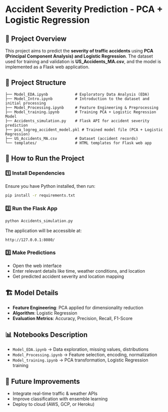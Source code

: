 # Accident Severity Prediction - PCA + Logistic Regression

## 📌 Project Overview
This project aims to predict the **severity of traffic accidents** using **PCA (Principal Component Analysis) and Logistic Regression**. The dataset used for training and validation is **US_Accidents_MA.csv**, and the model is implemented as a Flask web application.

## 📂 Project Structure
```
├── Model_EDA.ipynb            # Exploratory Data Analysis (EDA)
├── Model_Intro.ipynb          # Introduction to the dataset and initial processing
├── Model_Processing.ipynb     # Feature Engineering & Preprocessing
├── Model_training.ipynb       # Training PCA + Logistic Regression Model
├── Accidents_simulation.py    # Flask API for accident severity prediction
├── pca_logreg_accident_model.pkl # Trained model file (PCA + Logistic Regression)
├── US_Accidents_MA.csv        # Dataset (accident records)
└── templates/                 # HTML templates for Flask web app
```

## 🚀 How to Run the Project

### 1️⃣ **Install Dependencies**
Ensure you have Python installed, then run:
```bash
pip install -r requirements.txt
```

### 2️⃣ **Run the Flask App**
```bash
python Accidents_simulation.py
```
The application will be accessible at:
```
http://127.0.0.1:8080/
```

### 3️⃣ **Make Predictions**
- Open the web interface
- Enter relevant details like time, weather conditions, and location
- Get predicted accident severity and location mapping

## 🏗️ Model Details
- **Feature Engineering**: PCA applied for dimensionality reduction
- **Algorithm**: Logistic Regression
- **Evaluation Metrics**: Accuracy, Precision, Recall, F1-Score

## 📊 Notebooks Description
- `Model_EDA.ipynb` → Data exploration, missing values, distributions
- `Model_Processing.ipynb` → Feature selection, encoding, normalization
- `Model_training.ipynb` → PCA transformation, Logistic Regression training

## 📝 Future Improvements
- Integrate real-time traffic & weather APIs
- Improve classification with ensemble learning
- Deploy to cloud (AWS, GCP, or Heroku)

